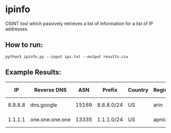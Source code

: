 # ipinfo
OSINT tool which passively retrieves a list of information for a list of IP addresses.

## How to run:
```
python3 ipinfo.py --input ips.txt --output results.csv
```
## Example Results:
IP | Reverse DNS | ASN | Prefix | Country | Registry | ASN Allocated | ASN Name
-- | -- | -- | -- | -- | -- | -- | --
8.8.8.8 | dns.google | 15169 | 8.8.8.0/24 | US | arin | 1992-12-01 | GOOGLE
1.1.1.1 | one.one.one.one | 13335 | 1.1.1.0/24 | US | apnic | 2011-04-11 | CLOUDFLARENET


